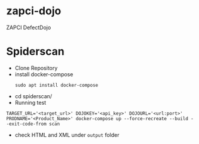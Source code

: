 # zapci-dojo
ZAPCI DefectDojo

# Spiderscan
- Clone Repository
- install docker-compose
  ```
  sudo apt install docker-compose
  ```
- cd spiderscan/
- Running test
```
TARGET_URL='<target_url>' DOJOKEY='<api_key>' DOJOURL='<url:port>'  PRODNAME='<Product_Name>' docker-compose up --force-recreate --build --exit-code-from scan
```
- check HTML and XML under `output` folder
